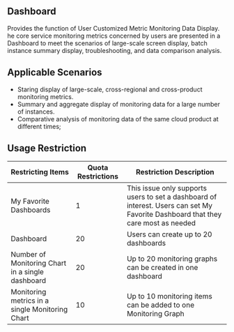 ## Dashboard
Provides the function of User Customized Metric Monitoring Data Display. he core service monitoring metrics concerned by users are presented in a Dashboard to meet the scenarios of large-scale screen display, batch instance summary display, troubleshooting, and data comparison analysis.

## Applicable Scenarios
- Staring display of large-scale, cross-regional and cross-product monitoring metrics.
- Summary and aggregate display of monitoring data for a large number of instances.
- Comparative analysis of monitoring data of the same cloud product at different times;

## Usage Restriction
Restricting Items|Quota Restrictions|Restriction Description
--|--|--
My Favorite Dashboards|1|This issue only supports users to set a dashboard of interest. Users can set My Favorite Dashboard that they care most as needed
Dashboard|20|Users can create up to 20 dashboards
Number of Monitoring Chart in a single dashboard|20|Up to 20 monitoring graphs can be created in one dashboard
Monitoring metrics in a single Monitoring Chart |10|Up to 10 monitoring items can be added to one Monitoring Graph
